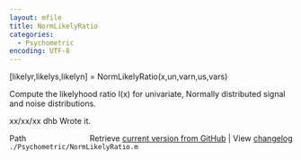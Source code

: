 ```yaml
---
layout: mfile
title: NormLikelyRatio
categories:
  - Psychometric
encoding: UTF-8
---
```


\[likelyr,likelys,likelyn\] = NormLikelyRatio\(x,un,varn,us,vars\)

Compute the likelyhood ratio l\(x\) for univariate,
Normally distributed signal and noise distributions.

xx/xx/xx  dhb  Wrote it.


<div class="code_header" style="text-align:right;">
  <span style="float:left;">Path&nbsp;&nbsp;</span> <span class="counter">Retrieve <a href=
  "https://raw.github.com/Psychtoolbox-3/Psychtoolbox-3/beta/./Psychometric/NormLikelyRatio.m">current version from GitHub</a> | View <a href=
  "https://github.com/Psychtoolbox-3/Psychtoolbox-3/commits/beta/./Psychometric/NormLikelyRatio.m">changelog</a></span>
</div>
<div class="code">
  <code>./Psychometric/NormLikelyRatio.m</code>
</div>
